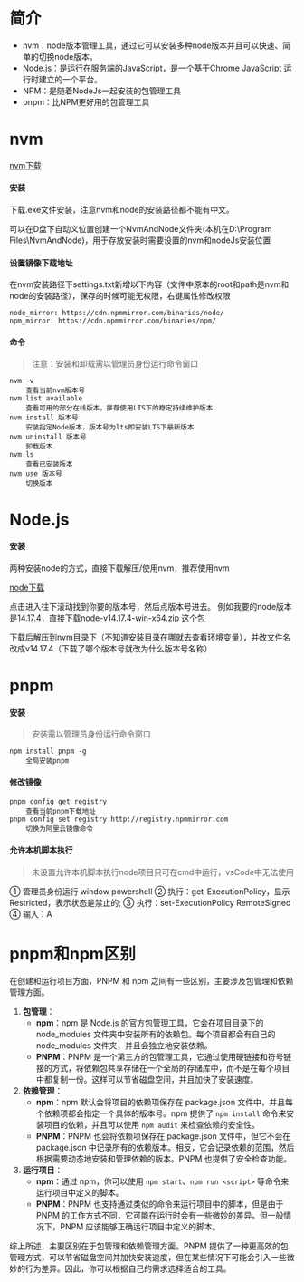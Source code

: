 # 简介

- nvm：node版本管理工具，通过它可以安装多种node版本并且可以快速、简单的切换node版本。
- Node.js：是运行在服务端的JavaScript，是一个基于Chrome JavaScript 运行时建立的一个平台。
- NPM：是随着NodeJs一起安装的包管理工具
- pnpm：比NPM更好用的包管理工具

# nvm

[nvm下载](https://github.com/coreybutler/nvm-windows/releases)

#### 安装

下载.exe文件安装，注意nvm和node的安装路径都不能有中文。

可以在D盘下自动义位置创建一个NvmAndNode文件夹(本机在D:\Program Files\NvmAndNode)，用于存放安装时需要设置的nvm和nodeJs安装位置

#### 设置镜像下载地址

在nvm安装路径下settings.txt新增以下内容（文件中原本的root和path是nvm和node的安装路径），保存的时候可能无权限，右键属性修改权限

```
node_mirror: https://cdn.npmmirror.com/binaries/node/
npm_mirror: https://cdn.npmmirror.com/binaries/npm/
```

#### 命令

> 注意：安装和卸载需以管理员身份运行命令窗口

```
nvm -v
	查看当前nvm版本号
nvm list available
	查看可用的部分在线版本，推荐使用LTS下的稳定持续维护版本
nvm install 版本号
	安装指定Node版本，版本号为lts即安装LTS下最新版本
nvm uninstall 版本号
	卸载版本
nvm ls
	查看已安装版本
nvm use 版本号
	切换版本
```

# Node.js

#### 安装

两种安装node的方式，直接下载解压/使用nvm，推荐使用nvm

[node下载](https://nodejs.org/dist/)

点击进入往下滚动找到你要的版本号，然后点版本号进去。
例如我要的node版本是14.17.4，直接下载node-v14.17.4-win-x64.zip 这个包

下载后解压到nvm目录下（不知道安装目录在哪就去查看环境变量），并改文件名改成v14.17.4（下载了哪个版本号就改为什么版本号名称）

# pnpm

#### 安装

> 安装需以管理员身份运行命令窗口

```
npm install pnpm -g
	全局安装pnpm
```

#### 修改镜像

```
pnpm config get registry
	查看当前pnpm下载地址
pnpm config set registry http://registry.npmmirror.com
	切换为阿里云镜像命令
```

#### 允许本机脚本执行

> 未设置允许本机脚本执行node项目只可在cmd中运行，vsCode中无法使用

① 管理员身份运行 window powershell
② 执行：get-ExecutionPolicy，显示Restricted，表示状态是禁止的;
③ 执行：set-ExecutionPolicy RemoteSigned
④ 输入：A

# pnpm和npm区别

在创建和运行项目方面，PNPM 和 npm 之间有一些区别，主要涉及包管理和依赖管理方面。

1. **包管理**：
   - **npm**：npm 是 Node.js 的官方包管理工具，它会在项目目录下的 node_modules 文件夹中安装所有的依赖包。每个项目都会有自己的 node_modules 文件夹，并且会独立地安装依赖。
   - **PNPM**：PNPM 是一个第三方的包管理工具，它通过使用硬链接和符号链接的方式，将依赖包共享存储在一个全局的存储库中，而不是在每个项目中都复制一份。这样可以节省磁盘空间，并且加快了安装速度。
2. **依赖管理**：
   - **npm**：npm 默认会将项目的依赖项保存在 package.json 文件中，并且每个依赖项都会指定一个具体的版本号。npm 提供了 `npm install` 命令来安装项目的依赖，并且可以使用 `npm audit` 来检查依赖的安全性。
   - **PNPM**：PNPM 也会将依赖项保存在 package.json 文件中，但它不会在 package.json 中记录所有的依赖版本。相反，它会记录依赖的范围，然后根据需要动态地安装和管理依赖的版本。PNPM 也提供了安全检查功能。
3. **运行项目**：
   - **npm**：通过 npm，你可以使用 `npm start`、`npm run <script>` 等命令来运行项目中定义的脚本。
   - **PNPM**：PNPM 也支持通过类似的命令来运行项目中的脚本，但是由于 PNPM 的工作方式不同，它可能在运行时会有一些微妙的差异。但一般情况下，PNPM 应该能够正确运行项目中定义的脚本。

综上所述，主要区别在于包管理和依赖管理方面。PNPM 提供了一种更高效的包管理方式，可以节省磁盘空间并加快安装速度，但在某些情况下可能会引入一些微妙的行为差异。因此，你可以根据自己的需求选择适合的工具。